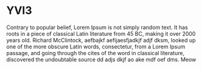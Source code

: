 # YVI3
Contrary to popular belief, Lorem Ipsum is not simply random text. It has roots in a piece of classical Latin literature from 45 BC, making it over 2000 years old. Richard McClintock, aefbajkf aefijaesfjadkjf adjf dksm, looked up one of the more obscure Latin words, consectetur, from a Lorem Ipsum passage, and going through the cites of the word in classical literature, discovered the undoubtable source
dd adjs dkjf ao ake mdf oef dms. 
Meow

